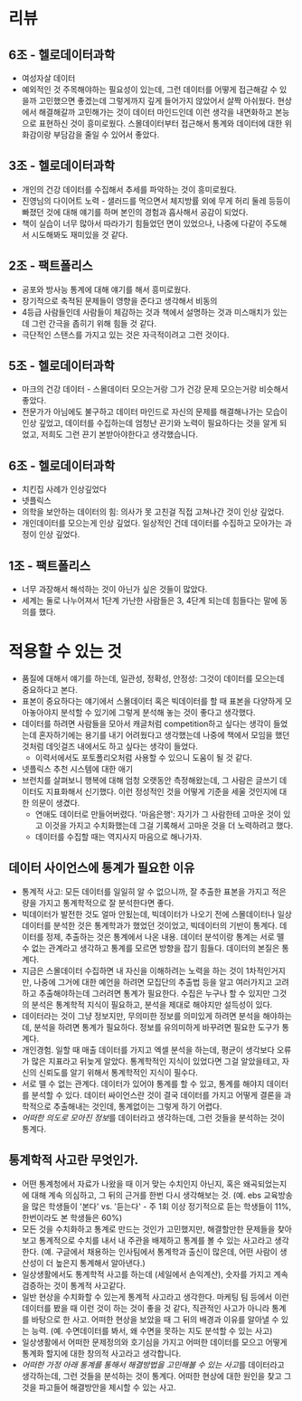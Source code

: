 # 리뷰
## 6조 - 헬로데이터과학
* 여성자살 데이터
* 예외적인 것 주목해야하는 필요성이 있는데, 그런 데이터를 어떻게 접근해갈 수 있을까 고민했으면 좋겠는데 그렇게까지 깊게 들어가지 않았어서 살짝 아쉬웠다. 현상에서 해결해갈까 고민해가는 것이 데이터 마인드인데 이런 생각을 내면화하고 본능으로 표현하신 것이 흥미로웠다. 스몰데이터부터 접근해서 통계와 데이터에 대한 위화감이랑 부담감을 줄일 수 있어서 좋았다. 

## 3조 - 헬로데이터과학
* 개인의 건강 데이터를 수집해서 추세를 파악하는 것이 흥미로웠다. 
* 진영님의 다이어트 노력 - 샐러드를 먹으면서 체지방률 외에 무게 허리 둘레 등등이 빠졌던 것에 대해 얘기를 하며 본인의 경험과 흡사해서 공감이 되었다. 
* 책이 실습이 너무 많아서 따라가기 힘들었던 면이 있었으나, 나중에 다같이 주도해서 시도해봐도 재미있을 것 같다. 

## 2조 - 팩트폴리스
* 공포와 방사능 통계에 대해 얘기를 해서 흥미로웠다.
* 장기적으로 축적된 문제들이 영향을 준다고 생각해서 비동의
* 4등급 사람들인데 사람들이 체감하는 것과 책에서 설명하는 것과 미스매치가 있는데 그런 간극을 좁히기 위해 힘들 것 같다. 
* 극단적인 스탠스를 가지고 있는 것은 자극적이려고 그런 것이다.

## 5조 - 헬로데이터과학
* 마크의 건강 데이터 - 스몰데이터 모으는거랑 그가 건강 문제 모으는거랑 비슷해서 좋았다.
* 전문가가 아님에도 불구하고 데이터 마인드로 자신의 문제를 해결해나가는 모습이 인상 깊었고, 데이터를 수집하는데 엄청난 끈기와 노력이 필요하다는 것을 알게 되었고, 저희도 그런 끈기 본받아야한다고 생각했습니다.

## 6조 - 헬로데이터과학
* 치킨집 사례가 인상깊었다
* 넷플릭스
* 의학을 보안하는 데이터의 힘: 의사가 못 고친걸 직접 고쳐나간 것이 인상 깊었다.
* 개인데이터를 모으는게 인상 깊었다. 일상적인 건데 데이터를 수집하고 모아가는 과정이 인상 깊었다. 

## 1조 - 팩트폴리스
* 너무 과장해서 해석하는 것이 아닌가 싶은 것들이 많았다. 
* 세계는 둘로 나누어져서 1단계 가난한 사람들은 3, 4단계 되는데 힘들다는 말에 동의를 했다. 


# 적용할 수 있는 것
* 품질에 대해서 얘기를 하는데, 일관성, 정확성, 안정성: 그것이 데이터를 모으는데 중요하다고 본다. 
* 표본이 중요하다는 얘기에서 스몰데이터 혹은 빅데이터를 할 때 표본을 다양하게 모아놓아야지 분석할 수 있기에 그렇게 분석해 놓는 것이 좋다고 생각했다. 
* 데이터를 하려면 사람들을 모아서 캐글처럼 competition하고 싶다는 생각이 들었는데 혼자하기에는 용기를 내기 어려웠다고 생각했는데 나중에 책에서 모임을 했던 것처럼 데잇걸즈 내에서도 하고 싶다는 생각이 들었다. 
    * 이력서에서도 포토폴리오처럼 사용할 수 있으니 도움이 될 것 같다. 
* 넷플릭스 추천 시스템에 대한 애기
* 브런치를 살펴보니 행복에 대해 엄청 오랫동안 측정해왔는데, 그 사람은 글쓰기 데이터도 지표화해서 신기했다. 이런 정성적인 것을 어떻게 기준을 세울 것인지에 대한 의문이 생겼다. 
    * 연애도 데이터로 만들어버렸다. '마음은행': 자기가 그 사람한테 고마운 것이 있고 이것을 가지고 수치화했는데 그걸 기록해서 고마운 것을 더 노력하려고 했다. 
    * 데이터를 수집할 때는 역지사지 마음으로 해나가자. 



## 데이터 사이언스에 통계가 필요한 이유
* 통계적 사고: 모든 데이터를 일일히 알 수 없으니까, 잘 추출한 표본을 가지고 적은 량을 가지고 통계학적으로 잘 분석한다면 좋다.
* 빅데이터가 발전한 것도 얼마 안됬는데, 빅데이터가 나오기 전에 스몰데이터나 일상 데이터를 분석한 것은 통계학과가 했었던 것이었고, 빅데이터의 기반이 통계다. 데이터를 정제, 추출하는 것은 통계에서 나온 내용. 데이터 분석이랑 통계는 서로 뗄 수 없는 관계라고 생각하고 통계를 모르면 방향을 잡기 힘들다. 데이터의 본질은 통계다.
* 지금은 스몰데이터 수집하면 내 자신을 이해하려는 노력을 하는 것이 1차적인거지만, 나중에 그거에 대한 예언을 하려면 모집단의 추출법 등을 알고 여러가지고 고려하고 추출해야하는데 그러려면 통계가 필요한다. 수집은 누구나 할 수 있지만 그것의 분석은 통계학적 지식이 필요하고, 분석을 제대로 해야지만 설득성이 있다. 
* 데이터라는 것이 그냥 정보지만, 무의미한 정보를 의미있게 하려면 분석을 해야하는데, 분석을 하려면 통계가 필요하다. 정보를 유의미하게 바꾸려면 필요한 도구가 통계다. 
* 개인경험. 일할 때 매출 데이터를 가지고 엑셀 분석을 하는데, 평균이 생각보다 오류가 많은 지표라고 뒤늦게 알았다. 통계학적인 지식이 있었다면 그걸 알았을테고, 자신의 신뢰도를 알기 위해서 통계학적인 지식이 필수다. 
* 서로 뗄 수 없는 관계다. 데이터가 있어야 통계를 할 수 있고, 통계를 해야지 데이터를 분석할 수 있다. 데이터 싸이언스란 것이 결국 데이터를 가지고 어떻게 결론을 과학적으로 추출해내는 것인데, 통계없이는 그렇게 하기 어렵다. 
* *어떠한 의도로 모아진 정보*를 데이터라고 생각하는데, 그런 것들을 분석하는 것이 통계다. 


## 통계학적 사고란 무엇인가. 
* 어떤 통계청에서 자료가 나왔을 때 이거 맞는 수치인지 아닌지, 혹은 왜곡되었는지에 대해 계속 의심하고, 그 뒤의 근거를 한번 다시 생각해보는 것. (예. ebs 교육방송을 많은 학생들이 '본다' vs. '듣는다' - 주 1회 이상 정기적으로 듣는 학생들이 11%, 한번이라도 본 학생들은 60%)
* 모든 것을 수치화하고 통계로 만드는 것인가 고민했지만, 해결할만한 문제들을 찾아보고 통계적으로 수치를 내서 내 주관을 배제하고 통계를 볼 수 있는 사고라고 생각한다. (예. 구글에서 채용하는 인사팀에서 통계학과 출신이 많은데, 어떤 사람이 생산성이 더 높은지 통계해서 알아낸다.)
* 일상생활에서도 통계학적 사고를 하는데 (세일에서 손익계산), 숫자를 가지고 계속 검증하는 것이 통계적 사고같다.
* 일반 현상을 수치화할 수 있는게 통계적 사고라고 생각한다. 마케팅 팀 등에서 이런 데이터를 봤을 때 이런 것이 하는 것이 좋을 것 같다, 직관적인 사고가 아니라 통계를 바탕으로 한 사고. 어떠한 현상을 보았을 때 그 뒤의 배경과 이유를 알아낼 수 있는 능력. (예. 수면데이터를 봐서, 왜 수면을 못하는 지도 분석할 수 있는 사고)
* 일상생활에서 어떠한 문제정의와 호기심을 가지고 어떠한 데이터를 모으고 어떻게 통계화 할지에 대한 창의적 사고라고 생각합니다. 
* *어떠한 가정 아래 통계를 통해서 해결방법을 고민해볼 수 있는 사고*를 데이터라고 생각하는데, 그런 것들을 분석하는 것이 통계다. 어떠한 현상에 대한 원인을 찾고 그것을 파고들어 해결방안을 제시할 수 있는 사고.
